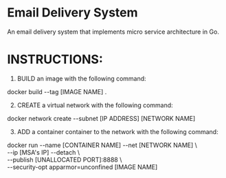 # Email Delivery System

An email delivery system that implements micro service architecture in Go.



# INSTRUCTIONS:

1. BUILD an image with the following command:				
								
docker build --tag [IMAGE NAME] .					
							

2. CREATE a virtual network with the following command:		
								
docker network create --subnet [IP ADDRESS] [NETWORK NAME]		


3. ADD a container container to the network with the following command:
								
docker run --name [CONTAINER NAME] --net [NETWORK NAME] \		
              --ip [MSA's IP] --detach \				
              --publish [UNALLOCATED PORT]:8888 \			
              --security-opt apparmor=unconfined [IMAGE NAME]		


